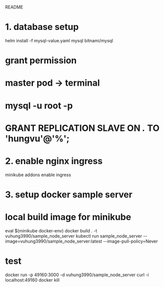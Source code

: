 README

# 1. database setup
helm install -f mysql-value.yaml  mysql bitnami/mysql

# grant permission
# master pod -> terminal
# mysql -u root -p
# GRANT REPLICATION SLAVE ON *.* TO 'hungvu'@'%';

# 2. enable nginx ingress
minikube addons enable ingress

# 3. setup docker sample server
# local build image for minikube
eval $(minikube docker-env)
docker build . -t vuhung3990/sample_node_server
kubectl run sample_node_server  --image=vuhung3990/sample_node_server:latest --image-pull-policy=Never

# test
docker run -p 49160:3000 -d vuhung3990/sample_node_server
curl -i localhost:49160
docker kill <id>